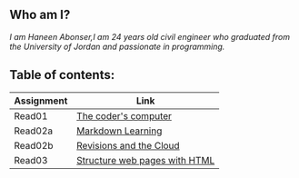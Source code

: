 
## Who am I?

*I am Haneen Abonser,I am 24 years old civil engineer who graduated from the University of Jordan and passionate in programming.*


## Table of contents: 

|       Assignment       |              Link                            |
|------------------------|----------------------------------------------|
|      Read01            |  [The coder's computer](read01.md)           |
|      Read02a           |  [Markdown Learning](read02a.md)             |
|      Read02b           |  [Revisions and the Cloud](read02b.md)       |
|      Read03            |  [Structure web pages with HTML](read03.md)  |



